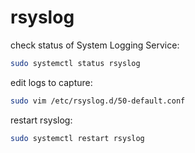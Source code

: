 # rsyslog

check status of System Logging Service:
```bash
sudo systemctl status rsyslog
```

edit logs to capture:
```bash
sudo vim /etc/rsyslog.d/50-default.conf
```

restart rsyslog:
```bash
sudo systemctl restart rsyslog
```

